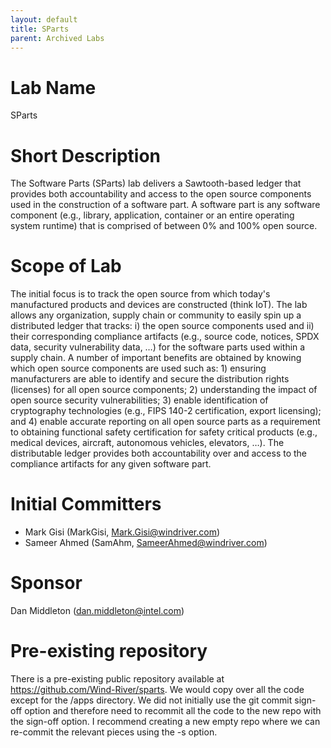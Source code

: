 ```yaml
---
layout: default
title: SParts
parent: Archived Labs
---
```

# Lab Name

SParts

# Short Description

The Software Parts (SParts) lab delivers a Sawtooth-based ledger that provides both accountability and access to the open source components used in the construction of a software part. A software part is any software component (e.g., library, application, container or an entire operating system runtime) that is comprised of between 0% and 100% open source.

# Scope of Lab

The initial focus is to track the open source from which today's manufactured products and devices are constructed (think IoT). The lab allows any organization, supply chain or community to easily spin up a distributed ledger that tracks: i) the open source components used and ii) their corresponding compliance artifacts (e.g., source code, notices, SPDX data, security vulnerability data, …) for the software parts used within a supply chain. A number of important benefits are obtained by knowing which open source components are used such as: 1) ensuring manufacturers are able to identify and secure the distribution rights (licenses) for all open source components; 2) understanding the impact of open source security vulnerabilities; 3) enable identification of cryptography technologies (e.g., FIPS 140-2 certification, export licensing); and 4) enable accurate reporting on all open source parts as a requirement to obtaining functional safety certification for safety critical products (e.g., medical devices, aircraft, autonomous vehicles, elevators, …). The distributable ledger provides both accountability over and access to the compliance artifacts for any given software part.

# Initial Committers

* Mark Gisi (MarkGisi, Mark.Gisi@windriver.com)
* Sameer Ahmed (SamAhm, SameerAhmed@windriver.com)

# Sponsor

Dan Middleton (dan.middleton@intel.com)

# Pre-existing repository

There is a pre-existing public repository available at https://github.com/Wind-River/sparts. We would copy over all the code except for the /apps directory. We did not initially use the git commit sign-off option and therefore need to recommit all the code to the new repo with the sign-off option. I recommend creating a new empty repo where we can re-commit the relevant pieces using the -s option.

